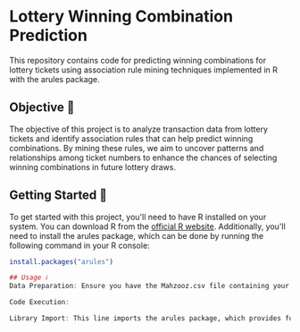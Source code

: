 # Lottery Winning Combination Prediction

This repository contains code for predicting winning combinations for lottery tickets using association rule mining techniques implemented in R with the arules package.

## Objective 🎯
The objective of this project is to analyze transaction data from lottery tickets and identify association rules that can help predict winning combinations. By mining these rules, we aim to uncover patterns and relationships among ticket numbers to enhance the chances of selecting winning combinations in future lottery draws.

## Getting Started 🚀
To get started with this project, you'll need to have R installed on your system. You can download R from the [official R website](https://www.r-project.org/). Additionally, you'll need to install the arules package, which can be done by running the following command in your R console:

```R
install.packages("arules")

## Usage ℹ️
Data Preparation: Ensure you have the Mahzooz.csv file containing your lottery ticket data. If not, replace it with your own dataset. Make sure the data is in CSV format and contains the transaction information of lottery tickets.

Code Execution:

Library Import: This line imports the arules package, which provides functions for association rule mining in R.
